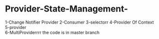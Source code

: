# Provider-State-Management-
 1-Change Notifier Provider 
 2-Consumer
 3-selectorr
 4-Provider Of Context
 5-provider  
 6-MultiProviderrrr
 the code is in master branch

